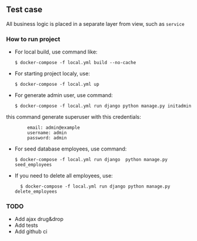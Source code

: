 ## Test case 

All business logic is placed in a separate layer from view, such as `service`

### How to run project

-   For local build, use command like:

        $ docker-compose -f local.yml build --no-cache

-   For starting project localy, use: 

        $ docker-compose -f local.yml up

-   For generate admin user, use command:

        $ docker-compose -f local.yml run django python manage.py initadmin
    
this command generate superuser with  this credentials:

            email: admin@example
            username: admin
            password: admin

-   For seed database employees, use command:

        $ docker-compose -f local.yml run django  python manage.py seed_employees

- If you need to delete all employees, use: 

        $ docker-compose -f local.yml run django python manage.py delete_employees

### TODO

- Add ajax drug&drop
- Add tests
- Add github ci
